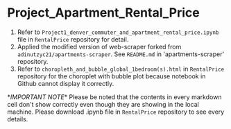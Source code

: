 # Project_Apartment_Rental_Price

1. Refer to `Project1_denver_commuter_and_apartment_rental_price.ipynb` file in `RentalPrice` repository for detail.
2. Applied the modified version of web-scraper forked from `adinutzyc21/apartments-scraper`. See `README.md` in 'apartments-scraper' repository.
3. Refer to `choropleth_and_bubble_global_1bedroom(s).html` in `RentalPrice` repository for the choroplet with bubble plot because notebook in Github cannot display it correctly.

\**IMPORTANT NOTE*\* Please be noted that the contents in every markdown cell don't show correctly even though they are showing in the local machine. Please download .ipynb file in `RentalPrice` repository to see every details.
